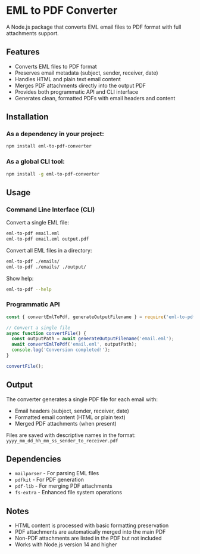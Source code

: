 # EML to PDF Converter

A Node.js package that converts EML email files to PDF format with full attachments support.

## Features

- Converts EML files to PDF format
- Preserves email metadata (subject, sender, receiver, date)
- Handles HTML and plain text email content
- Merges PDF attachments directly into the output PDF
- Provides both programmatic API and CLI interface
- Generates clean, formatted PDFs with email headers and content

## Installation

### As a dependency in your project:
```bash
npm install eml-to-pdf-converter
```

### As a global CLI tool:
```bash
npm install -g eml-to-pdf-converter
```

## Usage

### Command Line Interface (CLI)

Convert a single EML file:
```bash
eml-to-pdf email.eml
eml-to-pdf email.eml output.pdf
```

Convert all EML files in a directory:
```bash
eml-to-pdf ./emails/
eml-to-pdf ./emails/ ./output/
```

Show help:
```bash
eml-to-pdf --help
```

### Programmatic API

```javascript
const { convertEmlToPdf, generateOutputFilename } = require('eml-to-pdf-converter');

// Convert a single file
async function convertFile() {
  const outputPath = await generateOutputFilename('email.eml');
  await convertEmlToPdf('email.eml', outputPath);
  console.log('Conversion completed!');
}

convertFile();
```

## Output

The converter generates a single PDF file for each email with:
- Email headers (subject, sender, receiver, date)
- Formatted email content (HTML or plain text)
- Merged PDF attachments (when present)

Files are saved with descriptive names in the format:
`yyyy_mm_dd_hh_mm_ss_sender_to_receiver.pdf`

## Dependencies

- `mailparser` - For parsing EML files
- `pdfkit` - For PDF generation
- `pdf-lib` - For merging PDF attachments
- `fs-extra` - Enhanced file system operations

## Notes

- HTML content is processed with basic formatting preservation
- PDF attachments are automatically merged into the main PDF
- Non-PDF attachments are listed in the PDF but not included
- Works with Node.js version 14 and higher